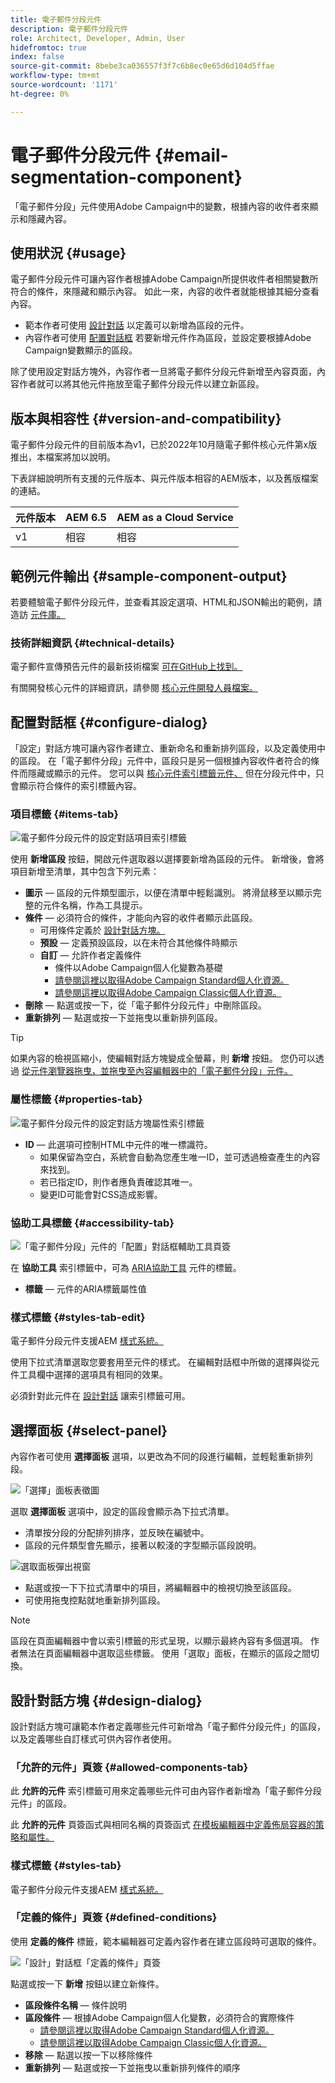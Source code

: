 ```yaml
---
title: 電子郵件分段元件
description: 電子郵件分段元件
role: Architect, Developer, Admin, User
hidefromtoc: true
index: false
source-git-commit: 8bebe3ca036557f3f7c6b8ec0e65d6d104d5ffae
workflow-type: tm+mt
source-wordcount: '1171'
ht-degree: 0%

---
```



# 電子郵件分段元件 {#email-segmentation-component}

「電子郵件分段」元件使用Adobe Campaign中的變數，根據內容的收件者來顯示和隱藏內容。

## 使用狀況 {#usage}

電子郵件分段元件可讓內容作者根據Adobe Campaign所提供收件者相關變數所符合的條件，來隱藏和顯示內容。 如此一來，內容的收件者就能根據其細分查看內容。

* 範本作者可使用 [設計對話](#design-dialog) 以定義可以新增為區段的元件。
* 內容作者可使用 [配置對話框](#configure-dialog) 若要新增元件作為區段，並設定要根據Adobe Campaign變數顯示的區段。

除了使用設定對話方塊外，內容作者一旦將電子郵件分段元件新增至內容頁面，內容作者就可以將其他元件拖放至電子郵件分段元件以建立新區段。

## 版本與相容性 {#version-and-compatibility}

電子郵件分段元件的目前版本為v1，已於2022年10月隨電子郵件核心元件第x版推出，本檔案將加以說明。

下表詳細說明所有支援的元件版本、與元件版本相容的AEM版本，以及舊版檔案的連結。

| 元件版本 | AEM 6.5 | AEM as a Cloud Service  |
|---|---|---|
| v1 | 相容 | 相容 |

## 範例元件輸出 {#sample-component-output}

若要體驗電子郵件分段元件，並查看其設定選項、HTML和JSON輸出的範例，請造訪 [元件庫。](https://adobe.com/go/aem_cmp_library_email_segmentation)

### 技術詳細資訊 {#technical-details}

電子郵件宣傳預告元件的最新技術檔案 [可在GitHub上找到。](https://adobe.com/go/aem_cmp_tech_email_segmentation_v1)

有關開發核心元件的詳細資訊，請參閱 [核心元件開發人員檔案。](/help/developing/overview.md)

## 配置對話框 {#configure-dialog}

「設定」對話方塊可讓內容作者建立、重新命名和重新排列區段，以及定義使用中的區段。 在「電子郵件分段」元件中，區段只是另一個根據內容收件者符合的條件而隱藏或顯示的元件。 您可以與 [核心元件索引標籤元件、](/help/components/tabs.md) 但在分段元件中，只會顯示符合條件的索引標籤內容。

### 項目標籤 {#items-tab}

![電子郵件分段元件的設定對話項目索引標籤](/help/email/assets/email-segmentation-configure-items.png)

使用 **新增區段** 按鈕，開啟元件選取器以選擇要新增為區段的元件。 新增後，會將項目新增至清單，其中包含下列元素：

* **圖示**  — 區段的元件類型圖示，以便在清單中輕鬆識別。 將滑鼠移至以顯示完整的元件名稱，作為工具提示。
* **條件**  — 必須符合的條件，才能向內容的收件者顯示此區段。
   * 可用條件定義於 [設計對話方塊。](#design-dialog)
   * **預設**  — 定義預設區段，以在未符合其他條件時顯示
   * **自訂**  — 允許作者定義條件
      * 條件以Adobe Campaign個人化變數為基礎
      * [請參閱這裡以取得Adobe Campaign Standard個人化資源。](https://experienceleague.adobe.com/docs/campaign-standard/using/designing-content/personalization.html?)
      * [請參閱這裡以取得Adobe Campaign Classic個人化資源。](https://experienceleague.adobe.com/docs/campaign-classic/using/sending-messages/personalizing-deliveries/personalization-fields.html)
* **刪除**  — 點選或按一下，從「電子郵件分段元件」中刪除區段。
* **重新排列**  — 點選或按一下並拖曳以重新排列區段。

>[!TIP]
>
>如果內容的檢視區縮小，使編輯對話方塊變成全螢幕，則 **新增** 按鈕。 您仍可以透過 [從元件瀏覽器拖曳，並拖曳至內容編輯器中的「電子郵件分段」元件。](https://experienceleague.adobe.com/docs/experience-manager-cloud-service/sites/authoring/fundamentals/editing-content.html#inserting-a-component)

### 屬性標籤 {#properties-tab}

![電子郵件分段元件的設定對話方塊屬性索引標籤](/help/email/assets/email-segmentation-configure-properties.png)

* **ID**  — 此選項可控制HTML中元件的唯一標識符。
   * 如果保留為空白，系統會自動為您產生唯一ID，並可透過檢查產生的內容來找到。
   * 若已指定ID，則作者應負責確認其唯一。
   * 變更ID可能會對CSS造成影響。

### 協助工具標籤 {#accessibility-tab}

![「電子郵件分段」元件的「配置」對話框輔助工具頁簽](/help/email/assets/email-segmentation-configure-accessibility.png)

在 **協助工具** 索引標籤中，可為 [ARIA協助工具](https://www.w3.org/WAI/standards-guidelines/aria/) 元件的標籤。

* **標籤**  — 元件的ARIA標籤屬性值

### 樣式標籤 {#styles-tab-edit}

電子郵件分段元件支援AEM [樣式系統。](/help/get-started/authoring.md#component-styling)

使用下拉式清單選取您要套用至元件的樣式。 在編輯對話框中所做的選擇與從元件工具欄中選擇的選項具有相同的效果。

必須針對此元件在 [設計對話](#design-dialog) 讓索引標籤可用。

## 選擇面板 {#select-panel}

內容作者可使用 **選擇面板** 選項，以更改為不同的段進行編輯，並輕鬆重新排列段。

![「選擇」面板表徵圖](/help/email/assets/select-panel-icon.png)

選取 **選擇面板** 選項中，設定的區段會顯示為下拉式清單。

* 清單按分段的分配排列排序，並反映在編號中。
* 區段的元件類型會先顯示，接著以較淺的字型顯示區段說明。

![選取面板彈出視窗](/help/email/assets/select-panel-popover.png)

* 點選或按一下下拉式清單中的項目，將編輯器中的檢視切換至該區段。
* 可使用拖曳控點就地重新排列區段。

>[!NOTE]
>
>區段在頁面編輯器中會以索引標籤的形式呈現，以顯示最終內容有多個選項。 作者無法在頁面編輯器中選取這些標籤。 使用「選取」面板，在顯示的區段之間切換。

## 設計對話方塊 {#design-dialog}

設計對話方塊可讓範本作者定義哪些元件可新增為「電子郵件分段元件」的區段，以及定義哪些自訂樣式可供內容作者使用。

### 「允許的元件」頁簽 {#allowed-components-tab}

此 **允許的元件** 索引標籤可用來定義哪些元件可由內容作者新增為「電子郵件分段元件」的區段。

此 **允許的元件** 頁簽函式與相同名稱的頁簽函式 [在模板編輯器中定義佈局容器的策略和屬性。](https://experienceleague.adobe.com/docs/experience-manager-cloud-service/sites/authoring/features/templates.html)

### 樣式標籤 {#styles-tab}

電子郵件分段元件支援AEM [樣式系統。](/help/get-started/authoring.md#component-styling)

### 「定義的條件」頁簽 {#defined-conditions}

使用 **定義的條件** 標籤，範本編輯器可定義內容作者在建立區段時可選取的條件。

![「設計」對話框「定義的條件」頁簽](/help/email/assets/email-segmentation-design-defined-conditions.png)

點選或按一下 **新增** 按鈕以建立新條件。

* **區段條件名稱**  — 條件說明
* **區段條件**  — 根據Adobe Campaign個人化變數，必須符合的實際條件
   * [請參閱這裡以取得Adobe Campaign Standard個人化資源。](https://experienceleague.adobe.com/docs/campaign-standard/using/designing-content/personalization.html?)
   * [請參閱這裡以取得Adobe Campaign Classic個人化資源。](https://experienceleague.adobe.com/docs/)
* **移除**  — 點選以按一下以移除條件
* **重新排列**  — 點選或按一下並拖曳以重新排列條件的順序
